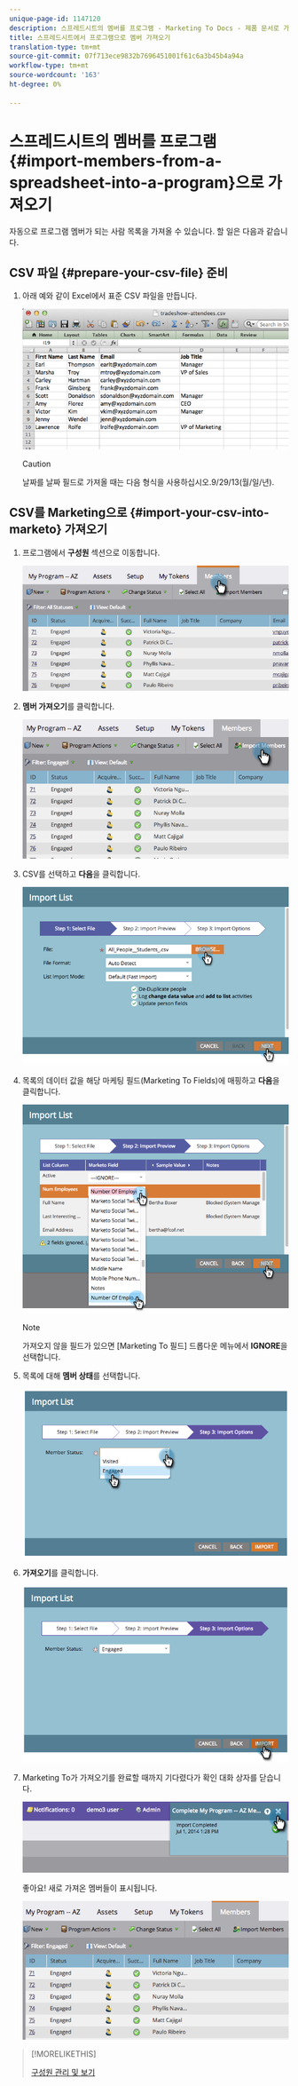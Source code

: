 ```yaml
---
unique-page-id: 1147120
description: 스프레드시트의 멤버를 프로그램 - Marketing To Docs - 제품 문서로 가져오기
title: 스프레드시트에서 프로그램으로 멤버 가져오기
translation-type: tm+mt
source-git-commit: 07f713ece9832b7696451001f61c6a3b45b4a94a
workflow-type: tm+mt
source-wordcount: '163'
ht-degree: 0%

---
```



# 스프레드시트의 멤버를 프로그램 {#import-members-from-a-spreadsheet-into-a-program}으로 가져오기

자동으로 프로그램 멤버가 되는 사람 목록을 가져올 수 있습니다. 할 일은 다음과 같습니다.

## CSV 파일 {#prepare-your-csv-file} 준비

1. 아래 예와 같이 Excel에서 표준 CSV 파일을 만듭니다.

   ![](assets/image2014-9-18-14-3a33-3a4.png)

   >[!CAUTION]
   >
   >날짜를 날짜 필드로 가져올 때는 다음 형식을 사용하십시오.9/29/13(월/일/년).

## CSV를 Marketing으로 {#import-your-csv-into-marketo} 가져오기

1. 프로그램에서 **구성원** 섹션으로 이동합니다.

   ![](assets/image2014-9-18-15-3a3-3a57.png)

1. **멤버 가져오기**&#x200B;를 클릭합니다.

   ![](assets/image2014-9-18-15-3a38-3a14.png)

1. CSV를 선택하고 **다음**&#x200B;을 클릭합니다.

   ![](assets/importlist1.png)

1. 목록의 데이터 값을 해당 마케팅 필드(Marketing To Fields)에 매핑하고 **다음**&#x200B;을 클릭합니다.

   ![](assets/importlist12.png)

   >[!NOTE]
   >
   >가져오지 않을 필드가 있으면 [Marketing To 필드] 드롭다운 메뉴에서 **IGNORE**&#x200B;을 선택합니다.

1. 목록에 대해 **멤버 상태**&#x200B;를 선택합니다.

   ![](assets/image2014-9-18-15-3a41-3a32.png)

1. **가져오기**&#x200B;를 클릭합니다.

   ![](assets/image2014-9-18-15-3a44-3a19.png)

1. Marketing To가 가져오기를 완료할 때까지 기다렸다가 확인 대화 상자를 닫습니다.

   ![](assets/image2014-9-18-15-3a44-3a37.png)

   좋아요! 새로 가져온 멤버들이 표시됩니다.

   ![](assets/image2014-9-18-15-3a45-3a16.png)

>[!MORELIKETHIS]
>
>[구성원 관리 및 보기](/help/marketo/product-docs/core-marketo-concepts/programs/working-with-programs/manage-and-view-members.md)
